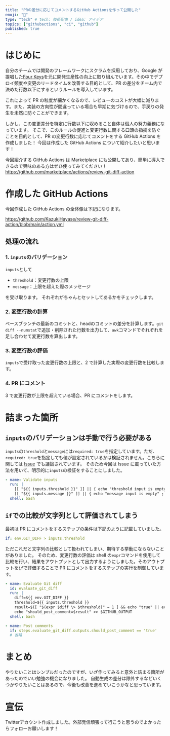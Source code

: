```yaml
---
title: "PRの差分に応じてコメントするGitHub Actionsを作って公開した"
emoji: "🐡"
type: "tech" # tech: 技術記事 / idea: アイデア
topics: ["githubactions", "ci", "github"]
published: true
---
```


# はじめに
自分のチームでは開発のフレームワークにスクラムを採用しており、Google が提唱した[Four Keys](https://cloud.google.com/blog/ja/products/gcp/using-the-four-keys-to-measure-your-devops-performance)を元に開発生産性の向上に取り組んでいます。その中でデプロイ頻度や変更のリードタイムを改善する目的として、PR の差分をチーム内で決めた行数以下にするというルールを導入しています。

これによって PR の粒度が細かくなるので、レビューのコストが大幅に減ります。また、実装の方向性が間違っている場合も早期に気づけるので、手戻りの発生を未然に防ぐことができます。

しかし、この変更差分を特定に行数以下に収めること自体は個人の努力義務になっています。
そこで、このルールの促進と変更行数に関する口頭の指摘を防ぐことを目的として、PR の変更行数に応じてコメントをする GitHub Actions を作成しました！
今回は作成した GitHub Actions について紹介したいと思います！

今回紹介する GitHub Actions は Marketplace にも公開してあり、簡単に導入できるので興味のある方はぜひ使ってみてください！
https://github.com/marketplace/actions/review-git-diff-action

# 作成した GitHub Actions
今回作成した GitHub Actions の全体像は下記になります。

https://github.com/KazukiHayase/review-git-diff-action/blob/main/action.yml

## 処理の流れ
### 1. `inputs`のバリデーション 
`inputs`として

- `threshold`：変更行数の上限
- `message`：上限を超えた際のメッセージ

を受け取ります。
それぞれがちゃんとセットしてあるかをチェックします。

### 2. 変更行数の計算
ベースブランチの最新のコミットと、headのコミットの差分を計算します。`git diff --numstat`で追加・削除された行数を出力して、`awk`コマンドでそれぞれを足し合わせて変更行数を算出します。

### 3. 変更行数の評価
`inputs`で受け取った変更行数の上限と、2 で計算した実際の変更行数を比較します。

### 4. PR にコメント 
3 で変更行数が上限を超えている場合、PR にコメントをします。

# 詰まった箇所
## `inputs`のバリデーションは手動で行う必要がある

`inputs`の`threshold`と`message`には`required: true`を指定しています。ただ、`required: true`を指定しても値が設定されているかは検証されません。こちらに関しては [Issue](https://github.com/actions/runner/issues/1070) でも議論されています。
そのため今回は Issue に載っていた方法を用いて、明示的に`inputs`の検証をすることにしました。
```yml
- name: Validate inputs
  run: |
    [[ "${{ inputs.threshold }}" ]] || { echo "threshold input is empty" ; exit 1; }
    [[ "${{ inputs.message }}" ]] || { echo "message input is empty" ; exit 1; }
  shell: bash
```


## `if`での比較が文字列として評価されてしまう
最初は PR にコメントをするステップの条件は下記のように記載していました。
```yml
if: env.GIT_DIFF > inputs.threshold
```
ただこれだと文字列の比較として扱われてしまい、期待する挙動にならないことがありました。
そのため、変更行数の評価は shell の`expr`コマンドを使用して比較を行い、結果をアウトプットとして出力するようにしました。そのアウトプットを`if`で評価することで PR にコメントをするステップの実行を制御しています。
```yml
- name: Evaluate Git diff
  id: evaluate_git_diff
  run: |
    diff=${{ env.GIT_DIFF }}
    threshold=${{ inputs.threshold }}
    result=$([ "$(expr $diff \> $threshold)" = 1 ] && echo "true" || echo "false")
    echo "should_post_comment=$result" >> $GITHUB_OUTPUT
  shell: bash

- name: Post comments
  if: steps.evaluate_git_diff.outputs.should_post_comment == 'true'
  # 省略
```

# まとめ
やりたいことはシンプルだったのですが、いざ作ってみると意外と詰まる箇所があったのでいい勉強の機会になりました。
自動生成の差分は除外するなどいくつかやりたいことはあるので、今後も改善を進めていこうかなと思っています。

# 宣伝
Twitterアカウント作成しました。外部発信頑張って行こうと思うのでよかったらフォローお願いします！
